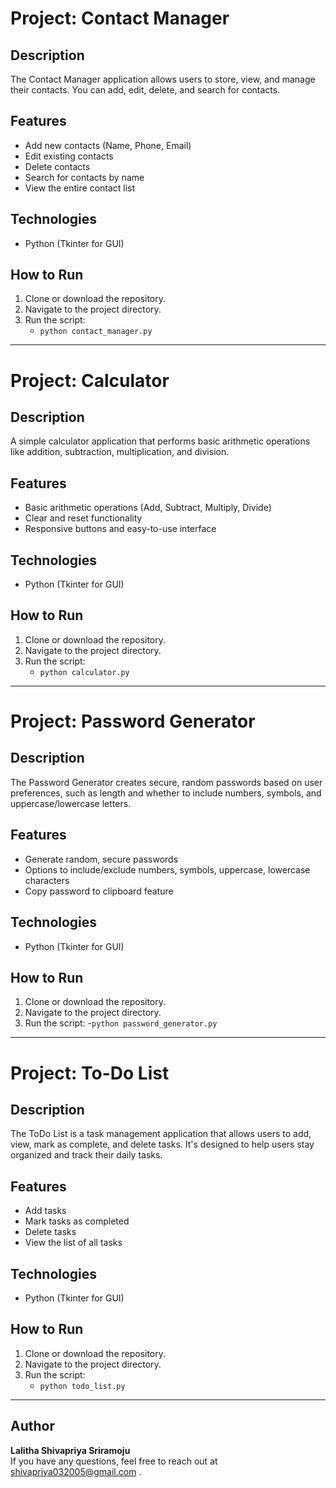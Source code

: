 

# Project: Contact Manager

## Description
The Contact Manager application allows users to store, view, and manage their contacts. You can add, edit, delete, and search for contacts.

## Features
- Add new contacts (Name, Phone, Email)
- Edit existing contacts
- Delete contacts
- Search for contacts by name
- View the entire contact list

## Technologies
- Python (Tkinter for GUI)

## How to Run
1. Clone or download the repository.
2. Navigate to the project directory.
3. Run the script:
   - `python contact_manager.py`

---

# Project: Calculator

## Description
A simple calculator application that performs basic arithmetic operations like addition, subtraction, multiplication, and division.

## Features
- Basic arithmetic operations (Add, Subtract, Multiply, Divide)
- Clear and reset functionality
- Responsive buttons and easy-to-use interface

## Technologies
- Python (Tkinter for GUI)

## How to Run
1. Clone or download the repository.
2. Navigate to the project directory.
3. Run the script:
   - `python calculator.py`

---

# Project: Password Generator

## Description
The Password Generator creates secure, random passwords based on user preferences, such as length and whether to include numbers, symbols, and uppercase/lowercase letters.

## Features
- Generate random, secure passwords
- Options to include/exclude numbers, symbols, uppercase, lowercase characters
- Copy password to clipboard feature

## Technologies
- Python (Tkinter for GUI)

## How to Run
1. Clone or download the repository.
2. Navigate to the project directory.
3. Run the script:
-`python password_generator.py`

---

# Project: To-Do List

## Description
The ToDo List is a task management application that allows users to add, view, mark as complete, and delete tasks. It's designed to help users stay organized and track their daily tasks.

## Features
- Add tasks
- Mark tasks as completed
- Delete tasks
- View the list of all tasks

## Technologies
- Python (Tkinter for GUI)

## How to Run
1. Clone or download the repository.
2. Navigate to the project directory.
3. Run the script:
   - `python todo_list.py`

---

## Author
**Lalitha Shivapriya Sriramoju**  
If you have any questions, feel free to reach out at shivapriya032005@gmail.com .

